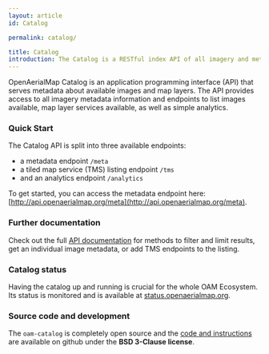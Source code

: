```yaml
---
layout: article
id: Catalog

permalink: catalog/

title: Catalog
introduction: The Catalog is a RESTful index API of all imagery and metadata available within the OAM system.
---
```


OpenAerialMap Catalog is an application programming interface (API) that serves metadata about available images and map layers. The API provides access to all imagery metadata information and endpoints to list images available, map layer services available, as well as simple analytics.

### Quick Start
The Catalog API is split into three available endpoints:

- a metadata endpoint `/meta`
- a tiled map service (TMS) listing endpoint `/tms`
- and an analytics endpoint `/analytics`

To get started, you can access the metadata endpoint here: [http://api.openaerialmap.org/meta](http://api.openaerialmap.org/meta). 

### Further documentation 
Check out the full [API documentation](https://hotosm.github.io/oam-api/) for methods to filter and limit results, get an individual image metadata, or add TMS endpoints to the listing.

### Catalog status
Having the catalog up and running is crucial for the whole OAM Ecosystem. Its status is monitored and is available at [status.openaerialmap.org](http://status.openaerialmap.org).

### Source code and development
The `oam-catalog` is completely open source and the [code and instructions](https://github.com/hotosm/oam-catalog) are available on github under the **BSD 3-Clause license**.
